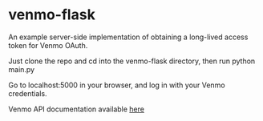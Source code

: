 venmo-flask
===========

An example server-side implementation of obtaining a long-lived access token for Venmo OAuth. 

Just clone the repo and cd into the venmo-flask directory, then run 
  python main.py
  
Go to localhost:5000 in your browser, and log in with your Venmo credentials.

Venmo API documentation available [here](http://venmo.com/api)
